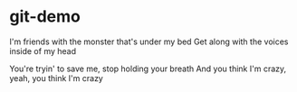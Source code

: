 # git-demo

I'm friends with the monster that's under my bed
Get along with the voices inside of my head

You're tryin' to save me, stop holding your breath
And you think I'm crazy, yeah, you think I'm crazy
